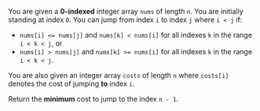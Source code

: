 You are given a **0-indexed** integer array `nums` of length `n`. You are initially standing at index `0`. You can jump from index `i` to index `j` where `i < j` if:

- `nums[i] <= nums[j]` and `nums[k] < nums[i]` for all indexes `k` in the range `i < k < j`, or
- `nums[i] > nums[j]` and `nums[k] >= nums[i]` for all indexes `k` in the range `i < k < j`.

You are also given an integer array `costs` of length `n` where `costs[i]` denotes the cost of jumping **to** index `i`.

Return the **minimum** cost to jump to the index `n - 1`.